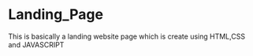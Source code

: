 # Landing_Page
This is basically a landing website page which is create using HTML,CSS and JAVASCRIPT
